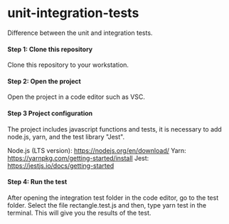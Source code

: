 # unit-integration-tests

Difference between the unit and integration tests.

#### Step 1: Clone this repository

Clone this repository to your workstation.

#### Step 2: Open the project

Open the project in a code editor such as VSC.

#### Step 3 Project configuration

The project includes javascript functions and tests, it is necessary to add node.js, yarn, and the test library "Jest".

Node.js (LTS version):
https://nodejs.org/en/download/
Yarn:
https://yarnpkg.com/getting-started/install
Jest:
https://jestjs.io/docs/getting-started

#### Step 4: Run the test

After opening the integration test folder in the code editor, go to the test folder. Select the file rectangle.test.js and then, type yarn test in the terminal. 
This will give you the results of the test. 

